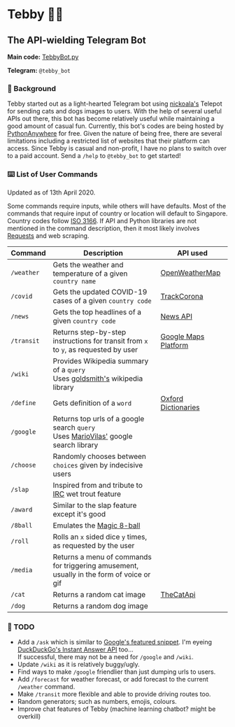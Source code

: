 # Tebby :teddy_bear::robot:
## The API-wielding Telegram Bot

**Main code:** [TebbyBot.py](TebbyBot.py)

**Telegram:** `@tebby_bot`
### :thought_balloon: Background
Tebby started out as a light-hearted Telegram bot using [nickoala's](https://github.com/nickoala/telepot) Telepot for sending cats and dogs images to users.
With the help of several useful APIs out there, this bot has become relatively useful while
maintaining a good amount of casual fun. Currently, this bot's codes are being hosted by [PythonAnywhere](https://www.pythonanywhere.com) for free. Given the nature of being free, there are several limitations including a restricted list of websites that their platform can access. Since Tebby is casual and non-profit, I have no
plans to switch over to a paid account. Send a `/help` to `@tebby_bot` to get started!

### :keyboard: List of User Commands
Updated as of 13th April 2020.

Some commands require inputs, while others will have defaults. Most of the commands that require input of country or location will default to Singapore. Country codes follow [ISO 3166](https://en.wikipedia.org/wiki/List_of_ISO_3166_country_codes). If API and Python libraries are not mentioned in the command description, then it most likely involves [Requests](https://requests.readthedocs.io/en/master/) and web scraping.

Command | Description | API used
-------- | -------- | ------
`/weather` | Gets the weather and temperature of a given `country name` | [OpenWeatherMap](https://openweathermap.org/api)
`/covid` | Gets the updated COVID-19 cases of a given `country code` | [TrackCorona](https://www.trackcorona.live/api)
`/news` | Gets the top headlines of a given `country code` | [News API](https://newsapi.org/)
`/transit` | Returns step-by-step instructions for transit from `x` to `y`, as requested by user | [Google Maps Platform](https://developers.google.com/maps/documentation)
`/wiki` | Provides Wikipedia summary of a `query`<br>Uses [goldsmith's](https://github.com/goldsmith/Wikipedia) wikipedia library
`/define` | Gets definition of a `word` | [Oxford Dictionaries](https://developer.oxforddictionaries.com/)
`/google` | Returns top urls of a google search `query`<br>Uses [MarioVilas'](https://github.com/MarioVilas/googlesearch) google search library
`/choose` | Randomly chooses between `choices` given by indecisive users
`/slap` | Inspired from and tribute to [IRC](https://en.wikipedia.org/wiki/Wikipedia:Whacking_with_a_wet_trout) wet trout feature
`/award` | Similar to the slap feature except it's good
`/8ball` | Emulates the [Magic 8-ball](https://en.wikipedia.org/wiki/Magic_8-Ball)
`/roll` | Rolls an `x` sided dice `y` times, as requested by the user
`/media` | Returns a menu of commands for triggering amusement,<br>usually in the form of voice or gif
`/cat` | Returns a random cat image | [TheCatApi](https://docs.thecatapi.com/)
`/dog` | Returns a random dog image


### :microscope: TODO
- Add a `/ask` which is similar to [Google's featured snippet](https://support.google.com/websearch/answer/9351707?p=featured_snippets&hl=en-SG&visit_id=637223398998406223-969856675&rd=1). I'm eyeing [DuckDuckGo's Instant Answer API](https://duckduckgo.com/api) too...<br>If successful, there may not be a need for `/google` and `/wiki`.
- Update `/wiki` as it is relatively buggy/ugly.
- Find ways to make `/google` friendlier than just dumping urls to users.
- Add `/forecast` for weather forecast, or add forecast to the current `/weather` command.
- Make `/transit` more flexible and able to provide driving routes too.
- Random generators; such as numbers, emojis, colours.
- Improve chat features of Tebby (machine learning chatbot? might be overkill)
